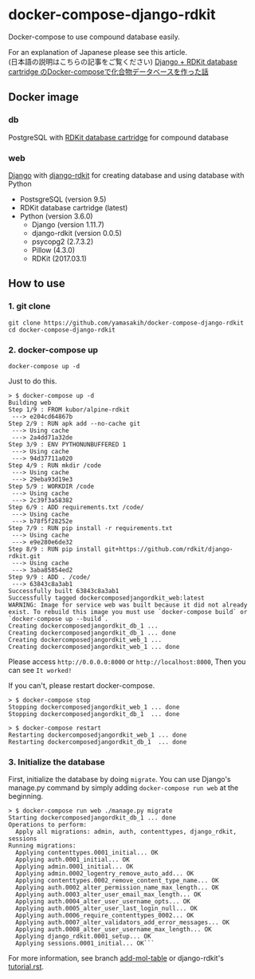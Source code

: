 # docker-compose-django-rdkit
Docker-compose to use compound database easily.

For an explanation of Japanese please see this article.  
(日本語の説明はこちらの記事をご覧ください)
[Django + RDKit database cartridge のDocker-composeで化合物データベースを作った話](https://qiita.com/yamasakih/items/58b3ef5eae6bfcd7fcf5)


## Docker image
### db
PostgreSQL with [RDKit database cartridge](http://www.rdkit.org/docs/Cartridge.html) for compound database

### web
[Django](https://www.djangoproject.com/) with [django-rdkit](https://github.com/rdkit/django-rdkit) for creating database and using database with Python

- PostsgreSQL (version 9.5)
- RDKit database cartridge (latest)
- Python (version 3.6.0)
   - Django (version 1.11.7)
   - django-rdkit (version 0.0.5)
   - psycopg2 (2.7.3.2)
   - Pillow (4.3.0)
   - RDKit (2017.03.1)
 

## How to use

### 1. git clone
```
git clone https://github.com/yamasakih/docker-compose-django-rdkit
cd docker-compose-django-rdkit
```

### 2. docker-compose up
```
docker-compose up -d
```

Just to do this.

```
> $ docker-compose up -d
Building web
Step 1/9 : FROM kubor/alpine-rdkit
 ---> e204cd64867b
Step 2/9 : RUN apk add --no-cache git
 ---> Using cache
 ---> 2a4dd71a32de
Step 3/9 : ENV PYTHONUNBUFFERED 1
 ---> Using cache
 ---> 94d37711a020
Step 4/9 : RUN mkdir /code
 ---> Using cache
 ---> 29eba93d19e3
Step 5/9 : WORKDIR /code
 ---> Using cache
 ---> 2c39f3a58382
Step 6/9 : ADD requirements.txt /code/
 ---> Using cache
 ---> b78f5f28252e
Step 7/9 : RUN pip install -r requirements.txt
 ---> Using cache
 ---> e9e280e6de32
Step 8/9 : RUN pip install git+https://github.com/rdkit/django-rdkit.git
 ---> Using cache
 ---> 3aba85854ed2
Step 9/9 : ADD . /code/
 ---> 63843c8a3ab1
Successfully built 63843c8a3ab1
Successfully tagged dockercomposedjangordkit_web:latest
WARNING: Image for service web was built because it did not already exist. To rebuild this image you must use `docker-compose build` or `docker-compose up --build`.
Creating dockercomposedjangordkit_db_1 ... 
Creating dockercomposedjangordkit_db_1 ... done
Creating dockercomposedjangordkit_web_1 ... 
Creating dockercomposedjangordkit_web_1 ... done
```

Please access `http://0.0.0.0:8000` or `http://localhost:8000`, 
Then you can see `It worked!`

If you can't, please restart docker-compose.

```
> $ docker-compose stop
Stopping dockercomposedjangordkit_web_1 ... done
Stopping dockercomposedjangordkit_db_1  ... done

> $ docker-compose restart
Restarting dockercomposedjangordkit_web_1 ... done
Restarting dockercomposedjangordkit_db_1  ... done
```

### 3. Initialize the database
First, initialize the database by doing `migrate`.
You can use Django's manage.py command by simply adding `docker-compose run web` at the beginning.

```
> $ docker-compose run web ./manage.py migrate
Starting dockercomposedjangordkit_db_1 ... done
Operations to perform:
  Apply all migrations: admin, auth, contenttypes, django_rdkit, sessions
Running migrations:
  Applying contenttypes.0001_initial... OK
  Applying auth.0001_initial... OK
  Applying admin.0001_initial... OK
  Applying admin.0002_logentry_remove_auto_add... OK
  Applying contenttypes.0002_remove_content_type_name... OK
  Applying auth.0002_alter_permission_name_max_length... OK
  Applying auth.0003_alter_user_email_max_length... OK
  Applying auth.0004_alter_user_username_opts... OK
  Applying auth.0005_alter_user_last_login_null... OK
  Applying auth.0006_require_contenttypes_0002... OK
  Applying auth.0007_alter_validators_add_error_messages... OK
  Applying auth.0008_alter_user_username_max_length... OK
  Applying django_rdkit.0001_setup... OK
  Applying sessions.0001_initial... OK```
```


For more information, see branch [add-mol-table](https://github.com/yamasakih/docker-compose-django-rdkit/tree/feature/add-mol-table) or django-rdkit's [tutorial.rst](https://github.com/rdkit/django-rdkit/blob/master/docs/tutorial.rst).
